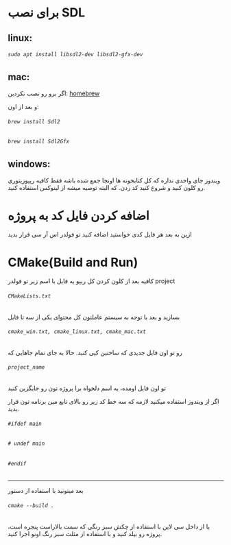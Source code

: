 # برای نصب SDL
## linux:
###### `sudo apt install libsdl2-dev libsdl2-gfx-dev`

## mac:

اگر برو رو نصب نکردین:
[homebrew](https://brew.sh/ "brew.sh")

و بعد از اون:
###### `brew install Sdl2`
###### `brew install Sdl2Gfx`

## windows:

ویندوز جای واحدی نداره که کل کتابخونه ها اونجا جمع شده باشه فقط کافیه ریپوزیتوری رو کلون کنید و شروع کنید کد زدن. که البته توصیه میشه از لینوکس استفاده کنید.

# اضافه کردن فایل کد به پروژه
ازین به بعد هر فایل کدی خواستید اضافه کنید تو فولدر اس آر سی قرار بدید

# CMake(Build and Run)
کافیه بعد از کلون کردن کل ریپو یه فایل با اسم زیر تو فولدر project
###### `CMakeLists.txt`
بسازید و بعد
با توجه به سیستم عاملتون کل محتوای یکی از سه تا فایل
###### `cmake_win.txt, cmake_linux.txt, cmake_mac.txt`
رو تو اون فایل جدیدی که ساختین کپی کنید.
 حالا به جای تمام جاهایی که 
###### `project_name`
تو اون فایل اومده، یه اسم دلخواه برا پروژه تون رو جایگزین کنید

اگر از ویندوز استفاده میکنید لازمه که سه خط کد زیر رو بالای تابع مین برنامه تون قرار بدید.
###### `#ifdef main`
###### `# undef main`
###### `#endif`

---
بعد میتونید با استفاده از دستور
###### `cmake --build .`
یا از داخل سی لاین با استفاده از چکش سبز رنگی که سمت بالاراست پنجره است، پروژه رو بیلد کنید و با استفاده از مثلث سبز رنگ اونو اجرا کنید.
